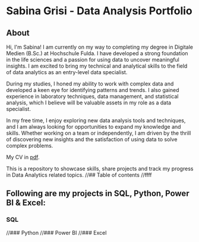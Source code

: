 # Sabina Grisi - Data Analysis Portfolio
## About
Hi, I'm Sabina! I am currently on my way to completing my degree in Digitale Medien (B.Sc.) at Hochschule Fulda. I have developed a strong foundation in the life sciences and a passion for using data to uncover meaningful insights. I am excited to bring my technical and analytical skills to the field of data analytics as an entry-level data specialist.

During my studies, I honed my ability to work with complex data and developed a keen eye for identifying patterns and trends. I also gained experience in laboratory techniques, data management, and statistical analysis, which I believe will be valuable assets in my role as a data specialist.

In my free time, I enjoy exploring new data analysis tools and techniques, and I am always looking for opportunities to expand my knowledge and skills. Whether working on a team or independently, I am driven by the thrill of discovering new insights and the satisfaction of using data to solve complex problems.

My CV in [pdf](https://github.com/sabinagrisi/Data-Analysis-Portfolio/blob/main/DataAnalyst_SabinaGrisi_Lebenslauf.pdf).

This is a repository to showcase skills, share projects and track my progress in Data Analytics related topics.
//## Table of contents
//ffff
## Following are my projects in SQL, Python, Power BI & Excel:
### SQL
//### Python
//### Power BI
//### Excel

